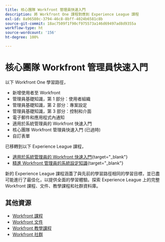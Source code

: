 ```yaml
---
title: 核心團隊 Workfront 管理員快速入門
description: 將 Workfront One 課程對應到 Experience League 課程
exl-id: 8a96580c-3794-46c8-8bff-4024b6581c8b
source-git-commit: 18ac7509f1f90cf975573a146d69497ad8d9355a
workflow-type: ht
source-wordcount: '156'
ht-degree: 100%

---
```


# 核心團隊 Workfront 管理員快速入門

以下 Workfront One 學習路徑，

* 新增使用者至 Workfront
* 管理員基礎知識，第 1 部分：使用者組織
* 管理員基礎知識，第 2 部分：專案設定
* 管理員基礎知識，第 3 部分：控制和介面
* 電子郵件和應用程式內通知
* 適用於系統管理員的 Workfront 快速入門
* 核心團隊 Workfront 管理員快速入門 (已過時)
* 自訂表單

已移轉到以下 Experience League 課程，

* [適用於系統管理員的 Workfront 快速入門](https://experienceleague.adobe.com/?recommended=Workfront-A-1-2022.1.admin){target="_blank"}
* [精進 Workfront 管理員的系統設定知識](https://experienceleague.adobe.com/?recommended=Workfront-A-1-2022.2.admin){target="_blank"}

新的 Experience League 課程涵蓋了與先前的學習路徑相同的學習目標，並已盡可能進行了最佳化，以提供全面的學習體驗。探索 Experience League 上的完整 Workfront 課程、文件、教學課程和社群資料庫。

## 其他資源

* [Workfront 課程](https://experienceleague.adobe.com/?lang=en&amp;Solution=Workfront#courses)
* [Workfront 文件](https://experienceleague.adobe.com/docs/workfront.html)
* [Workfront 教學課程](https://experienceleague.adobe.com/docs/workfront-learn/tutorials-workfront/home.html)
* [Workfront 社群](https://experienceleaguecommunities.adobe.com/t5/workfront/ct-p/workfront)
